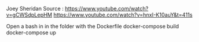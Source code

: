 Joey Sheridan
Source : https://www.youtube.com/watch?v=gCWSdpLepHM
	 https://www.youtube.com/watch?v=hnxI-K10auY&t=411s




Open a bash in in the folder with the Dockerfile
docker-compose build
docker-compose up
